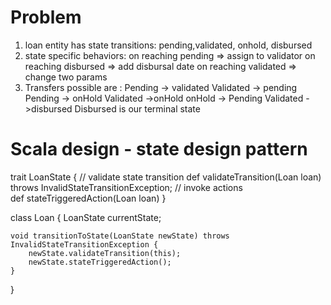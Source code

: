 # Problem
1. loan entity has state transitions: pending,validated, onhold, disbursed
2. state specific behaviors:
   on reaching pending => assign to validator
   on reaching disbursed => add disbursal date
   on reaching validated => change two params
3. Transfers possible are : 
       Pending -> validated
       Validated -> pending
       Pending -> onHold
       Validated ->onHold
       onHold -> Pending
       Validated ->disbursed
  	   Disbursed is our terminal state

# Scala design - state design pattern
trait LoanState {
	// validate state transition
	def validateTransition(Loan loan) throws InvalidStateTransitionException;
	// invoke actions	
	def stateTriggeredAction(Loan loan)
}

class Loan {
	LoanState currentState;

	void transitionToState(LoanState newState) throws InvalidStateTransitionException {
		newState.validateTransition(this);
		newState.stateTriggeredAction();
	}
}
